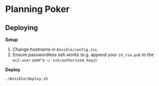 Planning Poker
==============

Deploying
---------

**Setup**

1. Change hostname in `Ansible/config.ini`.
2. Ensure passwordless ssh works (e.g. append your `id_rsa.pub` to the `ec2-user` user's `~/.ssh/authorized_keys`)

**Deploy**

```sh
./Ansible/deploy.sh
```